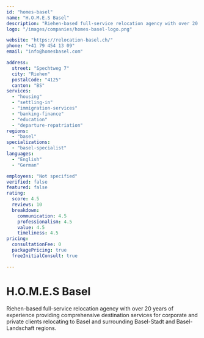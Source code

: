 ```yaml
---
id: "homes-basel"
name: "H.O.M.E.S Basel"
description: "Riehen-based full-service relocation agency with over 20 years of experience providing comprehensive destination services for corporate and private clients relocating to Basel and surrounding Basel-Stadt and Basel-Landschaft regions."
logo: "/images/companies/homes-basel-logo.png"

website: "https://relocation-basel.ch/"
phone: "+41 79 454 13 09"
email: "info@homesbasel.com"

address:
  street: "Spechtweg 7"
  city: "Riehen"
  postalCode: "4125"
  canton: "BS"
services:
  - "housing"
  - "settling-in"
  - "immigration-services"
  - "banking-finance"
  - "education"
  - "departure-repatriation"
regions:
  - "basel"
specializations:
  - "basel-specialist"
languages:
  - "English"
  - "German"

employees: "Not specified"
verified: false
featured: false
rating:
  score: 4.5
  reviews: 10
  breakdown:
    communication: 4.5
    professionalism: 4.5
    value: 4.5
    timeliness: 4.5
pricing:
  consultationFee: 0
  packagePricing: true
  freeInitialConsult: true

---
```

# H.O.M.E.S Basel

Riehen-based full-service relocation agency with over 20 years of experience providing comprehensive destination services for corporate and private clients relocating to Basel and surrounding Basel-Stadt and Basel-Landschaft regions.
